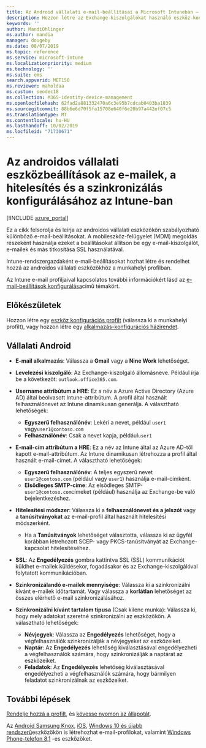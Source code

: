 ```yaml
---
title: Az Android vállalati e-mail-beállításai a Microsoft Intuneban – Azure | Microsoft Docs
description: Hozzon létre az Exchange-kiszolgálókat használó eszköz-konfigurációs e-mail-profilokat, és kérje le az attribútumokat Azure Active Directory Engedélyezze az SSL-t vagy a SMIME, hitelesítse a felhasználókat tanúsítványokkal vagy felhasználónévvel/jelszóval, és szinkronizálja az e-maileket és az ütemezett adatokat az androidos munkahelyi profilok Microsoft Intune használatával.
keywords: ''
author: MandiOhlinger
ms.author: mandia
manager: dougeby
ms.date: 08/07/2019
ms.topic: reference
ms.service: microsoft-intune
ms.localizationpriority: medium
ms.technology: ''
ms.suite: ems
search.appverid: MET150
ms.reviewer: maholdaa
ms.custom: seodec18
ms.collection: M365-identity-device-management
ms.openlocfilehash: 62fad2a881332470a6c3e95b7cdcab0403ba1839
ms.sourcegitcommit: 88b6e6d70f5fa15708e640f6e20b97a442ef07c5
ms.translationtype: MT
ms.contentlocale: hu-HU
ms.lasthandoff: 10/02/2019
ms.locfileid: "71730671"
---
```

# <a name="android-enterprise-device-settings-to-configure-email-authentication-and-synchronization-in-intune"></a>Az androidos vállalati eszközbeállítások az e-mailek, a hitelesítés és a szinkronizálás konfigurálásához az Intune-ban

[!INCLUDE [azure_portal](../includes/azure_portal.md)]

Ez a cikk felsorolja és leírja az androidos vállalati eszközökön szabályozható különböző e-mail-beállításokat. A mobileszköz-felügyelet (MDM) megoldás részeként használja ezeket a beállításokat állítson be egy e-mail-kiszolgálót, e-mailek és más titkosítása SSL használatával.

Intune-rendszergazdaként e-mail-beállításokat hozhat létre és rendelhet hozzá az androidos vállalati eszközökhöz a munkahelyi profilban.

Az Intune e-mail profiljaival kapcsolatos további információkért lásd az [e-mail-beállítások konfigurálása](email-settings-configure.md)című témakört.

## <a name="before-you-begin"></a>Előkészületek

Hozzon létre egy [eszköz konfigurációs profilt](email-settings-configure.md#create-a-device-profile) (válassza ki a munkahelyi profilt), vagy hozzon létre egy [alkalmazás-konfigurációs házirendet](../apps/app-configuration-policies-use-android.md).

## <a name="android-enterprise"></a>Vállalati Android

- **E-mail alkalmazás**: Válassza a **Gmail** vagy a **Nine Work** lehetőséget.
- **Levelezési kiszolgáló**: Az Exchange-kiszolgáló állomásneve. Például írja be a következőt: `outlook.office365.com`.
- **Username attribútum a HRE**: Ez a név a Azure Active Directory (Azure AD) által beolvasott Intune-attribútum. A profil által használt felhasználónevet az Intune dinamikusan generálja. A választható lehetőségek:

  - **Egyszerű felhasználónév**: Lekéri a nevet, például `user1` vagy`user1@contoso.com`
  - **Felhasználónév**: Csak a nevet kapja, például`user1`

- **E-mail-cím attribútum a HRE**: Ez a név az Intune által az Azure AD-től kapott e-mail-attribútum. Az Intune dinamikusan létrehozza a profil által használt e-mail-címet. A választható lehetőségek:
  - **Egyszerű felhasználónév**:  A teljes egyszerű nevet `user1@contoso.com` (például vagy `user1`) használja e-mail-címként.
  - **Elsődleges SMTP-címe**: Az elsődleges SMTP- `user1@contoso.com`címeket (például) használja az Exchange-be való bejelentkezéshez.

- **Hitelesítési módszer**: Válassza ki a **felhasználónevet és a jelszót** vagy a **tanúsítványokat** az e-mail-profil által használt hitelesítési módszerként.
  - Ha a **Tanúsítványok** lehetőséget választotta, válassza ki az ügyfél korábban létrehozott SCEP- vagy PKCS-tanúsítványát az Exchange-kapcsolat hitelesítéséhez.
- **SSL**: Az **Engedélyezés** gombra kattintva SSL (SSL) kommunikációt küldhet e-mailek küldésekor, fogadásakor és az Exchange-kiszolgálóval folytatott kommunikációban.
- **Szinkronizálandó e-mailek mennyisége**: Válassza ki a szinkronizálni kívánt e-mailek időtartamát. Vagy válassza a **korlátlan** lehetőséget az összes elérhető e-mail szinkronizálásához.
- **Szinkronizálni kívánt tartalom típusa** (Csak kilenc munka): Válassza ki, hogy mely adatokat szeretné szinkronizálni az eszközökön. A választható lehetőségek:
  - **Névjegyek**: Válassza az **Engedélyezés** lehetőséget, hogy a végfelhasználók szinkronizálják a névjegyeket az eszközeiket.
  - **Naptár**: Az **Engedélyezés** lehetőség kiválasztásával engedélyezheti a végfelhasználók számára, hogy szinkronizálják a naptárat az eszközeiket.
  - **Feladatok**: Az **Engedélyezés** lehetőség kiválasztásával engedélyezheti a végfelhasználók számára, hogy bármilyen feladatot szinkronizálnak az eszközeiket.

## <a name="next-steps"></a>További lépések

[Rendelje hozzá a profilt](device-profile-assign.md), és [kövesse nyomon az állapotát](device-profile-monitor.md).

Az [Android Samsung Knox](email-settings-android.md), [iOS](email-settings-ios.md), [Windows 10 és újabb rendszerű](email-settings-windows-10.md)eszközökön is létrehozhat e-mail-profilokat, valamint [Windows Phone-telefon 8,1](email-settings-windows-phone-8-1.md) -es eszközöket.

